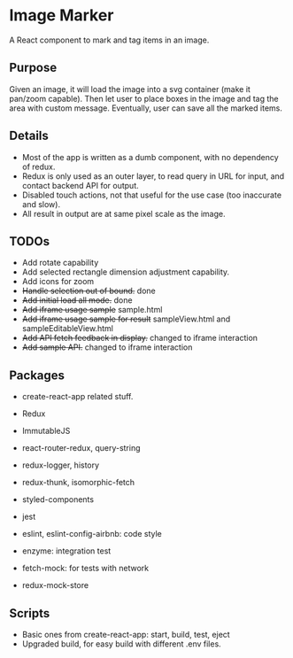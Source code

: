 # Image Marker

A React component to mark and tag items in an image.

## Purpose

Given an image, it will load the image into a svg container (make it pan/zoom capable).
Then let user to place boxes in the image and tag the area with custom message.
Eventually, user can save all the marked items.

## Details

- Most of the app is written as a dumb component, with no dependency of redux.
- Redux is only used as an outer layer, to read query in URL for input, and contact backend API for output.
- Disabled touch actions, not that useful for the use case (too inaccurate and slow).
- All result in output are at same pixel scale as the image.

## TODOs

- Add rotate capability
- Add selected rectangle dimension adjustment capability.
- Add icons for zoom
- ~~Handle selection out of bound.~~ done
- ~~Add initial load all mode.~~ done
- ~~Add iframe usage sample~~ sample.html
- ~~Add iframe usage sample for result~~ sampleView.html and sampleEditableView.html
- ~~Add API fetch feedback in display.~~ changed to iframe interaction
- ~~Add sample API.~~ changed to iframe interaction

## Packages

- create-react-app related stuff.
- Redux
- ImmutableJS
- react-router-redux, query-string
- redux-logger, history
- redux-thunk, isomorphic-fetch
- styled-components

- jest
- eslint, eslint-config-airbnb: code style
- enzyme: integration test
- fetch-mock: for tests with network
- redux-mock-store

## Scripts

- Basic ones from create-react-app: start, build, test, eject
- Upgraded build, for easy build with different .env files.
